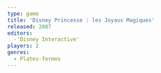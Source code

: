 ```yaml
---
type: game
title: 'Disney Princesse : les Joyaux Magiques'
released: 2007
editors: 
  -'Disney Interactive'
players: 2
genres:
  - Plates-formes
---
```

